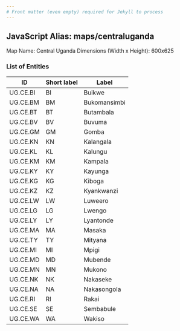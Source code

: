 ```yaml
---
# Front matter (even empty) required for Jekyll to process
---
```


## JavaScript Alias: maps/centraluganda

Map Name: Central Uganda
Dimensions (Width x Height): 600x625

### List of Entities

| ID       | Short label | Label        |
| -------- | ----------- | ------------ |
| UG.CE.BI | BI          | Buikwe       |
| UG.CE.BM | BM          | Bukomansimbi |
| UG.CE.BT | BT          | Butambala    |
| UG.CE.BV | BV          | Buvuma       |
| UG.CE.GM | GM          | Gomba        |
| UG.CE.KN | KN          | Kalangala    |
| UG.CE.KL | KL          | Kalungu      |
| UG.CE.KM | KM          | Kampala      |
| UG.CE.KY | KY          | Kayunga      |
| UG.CE.KG | KG          | Kiboga       |
| UG.CE.KZ | KZ          | Kyankwanzi   |
| UG.CE.LW | LW          | Luweero      |
| UG.CE.LG | LG          | Lwengo       |
| UG.CE.LY | LY          | Lyantonde    |
| UG.CE.MA | MA          | Masaka       |
| UG.CE.TY | TY          | Mityana      |
| UG.CE.MI | MI          | Mpigi        |
| UG.CE.MD | MD          | Mubende      |
| UG.CE.MN | MN          | Mukono       |
| UG.CE.NK | NK          | Nakaseke     |
| UG.CE.NA | NA          | Nakasongola  |
| UG.CE.RI | RI          | Rakai        |
| UG.CE.SE | SE          | Sembabule    |
| UG.CE.WA | WA          | Wakiso       |
